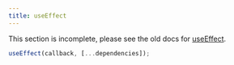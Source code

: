 ```yaml
---
title: useEffect
---
```


<Wip>

This section is incomplete, please see the old docs for [useEffect](https://reactjs.org/docs/hooks-reference.html#useeffect).

</Wip>


<Intro>

```js
useEffect(callback, [...dependencies]);
```

</Intro>

<InlineToc />
